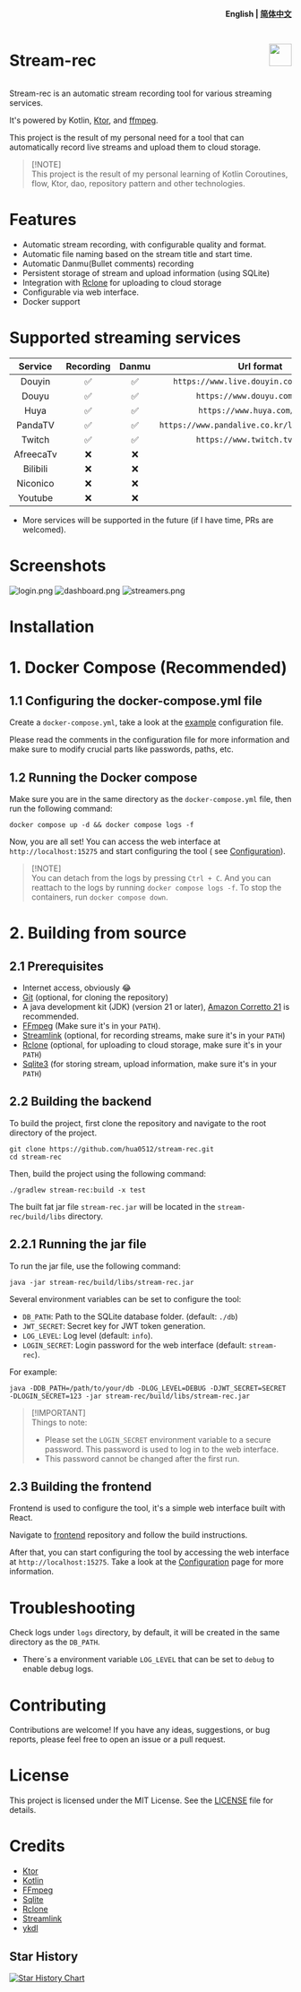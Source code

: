 <h4 align="right">
  <strong>English</strong> | <a href="https://github.com/hua0512/stream-rec/blob/main/docs/README_zh.md">简体中文</a>
</h4>

<div style="display: flex; align-items: center;">
  <h1 style="flex: 1;">Stream-rec</h1>
 <a href="https://www.buymeacoffee.com/hua0512"><img src="https://img.buymeacoffee.com/button-api/?text=Buy me a Coffee&emoji=🍘&slug=devvie&button_colour=FFDD00&font_colour=000000&font_family=Cookie&outline_colour=000000&coffee_colour=ffffff" height="40px" /></a>
</div>

Stream-rec is an automatic stream recording tool for various streaming services.

It's powered by Kotlin, [Ktor](https://ktor.io/), and [ffmpeg](https://ffmpeg.org/).

This project is the result of my personal need for a tool that can automatically record live streams and upload them to cloud storage.

> [!NOTE]\
> This project is the result of my personal learning of Kotlin Coroutines, flow, Ktor, dao, repository pattern and other technologies.

# Features

- Automatic stream recording, with configurable quality and format.
- Automatic file naming based on the stream title and start time.
- Automatic Danmu(Bullet comments) recording
- Persistent storage of stream and upload information (using SQLite)
- Integration with [Rclone](https://rclone.org/) for uploading to cloud storage
- Configurable via web interface.
- Docker support

# Supported streaming services

|  Service  | Recording | Danmu |                   Url format                   |
|:---------:|:---------:|:-----:|:----------------------------------------------:|
|  Douyin   |     ✅     |   ✅   |    `https://www.live.douyin.com/{douyinId}`    |
|   Douyu   |     ✅     |   ✅   |         `https://www.douyu.com/{room}`         |
|   Huya    |     ✅     |   ✅   |         `https://www.huya.com/{room}`          |
|  PandaTV  |     ✅     |   ✅   | `https://www.pandalive.co.kr/live/play/{room}` |
|  Twitch   |     ✅     |   ✅   |         `https://www.twitch.tv/{room}`         |
| AfreecaTv |     ❌     |   ❌   |                                                |
| Bilibili  |     ❌     |   ❌   |                                                |
| Niconico  |     ❌     |   ❌   |                                                |
|  Youtube  |     ❌     |   ❌   |                                                |

- More services will be supported in the future (if I have time, PRs are welcomed).

# Screenshots

![login.png](https://github.com/hua0512/stream-rec-front/blob/master/docs/en/login.png)
![dashboard.png](https://github.com/hua0512/stream-rec-front/blob/master/docs/en/dashboard.png)
![streamers.png](https://github.com/hua0512/stream-rec-front/blob/master/docs/en/streamers.png)

# Installation

# 1. Docker Compose (Recommended)

## 1.1 Configuring the docker-compose.yml file

Create a `docker-compose.yml`, take a look at the [example](docs/example-docker-compose.yml) configuration file.

Please read the comments in the configuration file for more information and make sure to modify crucial parts like passwords, paths, etc.

## 1.2 Running the Docker compose

Make sure you are in the same directory as the `docker-compose.yml` file, then run the following command:

```shell
docker compose up -d && docker compose logs -f
```

Now, you are all set! You can access the web interface at `http://localhost:15275` and start configuring the tool (
see [Configuration](docs/Configuration.md)).

> [!NOTE]\
> You can detach from the logs by pressing `Ctrl + C`. And you can reattach to the logs by running `docker compose logs -f`.
> To stop the containers, run `docker compose down`.

# 2. Building from source

## 2.1 Prerequisites

- Internet access, obviously 😂
- [Git](https://git-scm.com/downloads) (optional, for cloning the repository)
- A java development kit (JDK) (version 21 or
  later), [Amazon Corretto 21](https://docs.aws.amazon.com/corretto/latest/corretto-21-ug/downloads-list.html) is recommended.
- [FFmpeg](https://ffmpeg.org/download.html) (Make sure it's in your `PATH`).
- [Streamlink](https://streamlink.github.io/install.html) (optional, for recording streams, make sure it's in your `PATH`)
- [Rclone](https://rclone.org/downloads/) (optional, for uploading to cloud storage, make sure it's in your `PATH`)
- [Sqlite3](https://www.sqlite.org/download.html) (for storing stream, upload information, make sure it's in your `PATH`)

## 2.2 Building the backend

To build the project, first clone the repository and navigate to the root directory of the project.

```shell
git clone https://github.com/hua0512/stream-rec.git
cd stream-rec
```

Then, build the project using the following command:

```shell
./gradlew stream-rec:build -x test
```

The built fat jar file `stream-rec.jar` will be located in the `stream-rec/build/libs` directory.

## 2.2.1 Running the jar file

To run the jar file, use the following command:

```shell
java -jar stream-rec/build/libs/stream-rec.jar
```

Several environment variables can be set to configure the tool:

- `DB_PATH`: Path to the SQLite database folder. (default: `./db`)
- `JWT_SECRET`: Secret key for JWT token generation.
- `LOG_LEVEL`: Log level (default: `info`).
- `LOGIN_SECRET`: Login password for the web interface (default: `stream-rec`).

For example:

```shell
java -DDB_PATH=/path/to/your/db -DLOG_LEVEL=DEBUG -DJWT_SECRET=SECRET -DLOGIN_SECRET=123 -jar stream-rec/build/libs/stream-rec.jar
```

> [!IMPORTANT]\
> Things to note:
> - Please set the `LOGIN_SECRET` environment variable to a secure password. This password is used to log in to the web interface.
> - This password cannot be changed after the first run.

## 2.3 Building the frontend

Frontend is used to configure the tool, it's a simple web interface built with React.

Navigate to [frontend](https://github.com/hua0512/stream-rec-front) repository and follow the build instructions.

After that, you can start configuring the tool by accessing the web interface at `http://localhost:15275`. Take a look at
the [Configuration](docs/Configuration.md) page for more information.

# Troubleshooting

Check logs under `logs` directory, by default, it will be created in the same directory as the `DB_PATH`.

- There´s a environment variable `LOG_LEVEL` that can be set to `debug` to enable debug logs.

# Contributing

Contributions are welcome! If you have any ideas, suggestions, or bug reports, please feel free to open an issue or a
pull request.

# License

This project is licensed under the MIT License. See the [LICENSE](LICENSE) file for details.

# Credits

- [Ktor](https://ktor.io/)
- [Kotlin](https://kotlinlang.org/)
- [FFmpeg](https://ffmpeg.org/)
- [Sqlite](https://www.sqlite.org/index.html)
- [Rclone](https://rclone.org/)
- [Streamlink](https://streamlink.github.io/)
- [ykdl](https://github.com/SeaHOH/ykdl)

## Star History

<a href="https://star-history.com/#hua0512/stream-rec&Date">
 <picture>
   <source media="(prefers-color-scheme: dark)" srcset="https://api.star-history.com/svg?repos=hua0512/stream-rec&type=Date&theme=dark" />
   <source media="(prefers-color-scheme: light)" srcset="https://api.star-history.com/svg?repos=hua0512/stream-rec&type=Date" />
   <img alt="Star History Chart" src="https://api.star-history.com/svg?repos=hua0512/stream-rec&type=Date" />
 </picture>
</a>